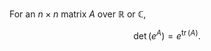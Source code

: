 For an $n\times n$ matrix $A$ over $\mathbb{R}$ or $\mathbb{C}$,

$$
\det(e^A) = e^{\mathop{\mathrm{tr}}(A)}.
$$
